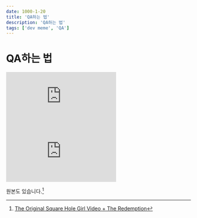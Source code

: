 ```yaml
---
date: 1000-1-20
title: 'QA하는 법'
description: 'QA하는 법'
tags: ['dev meme', 'QA']
---
```


# QA하는 법

<iframe class="codepen" src="https://www.youtube.com/embed/GzhKG23pl-0" title="A software tester walks into a bar" frameborder="0" allow="accelerometer; autoplay; clipboard-write; encrypted-media; gyroscope; picture-in-picture; web-share" allowfullscreen></iframe>

<iframe class="codepen" src="https://www.youtube.com/embed/baY3SaIhfl0" title="Devs watching QA test the product" frameborder="0" allow="accelerometer; autoplay; clipboard-write; encrypted-media; gyroscope; picture-in-picture; web-share" allowfullscreen></iframe>

원본도 있습니다.[^1]

[^1]: [The Original Square Hole Girl Video + The Redemption](https://www.youtube.com/watch?v=cUbIkNUFs-4)
